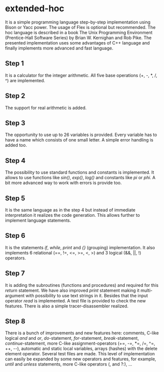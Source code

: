 # extended-hoc

It is a simple programming language step-by-step implementation using Bison or Yacc power.  The usage of Flex is optional but recommended.  The hoc language is described in a book The Unix Programming Environment (Prentice-Hall Software Series) by Brian W. Kernighan and Rob Pike.  The presented implementation uses some advantages of C++ language and finally implements more advanced and fast language.

## Step 1
It is a calculator for the integer arithmetic.  All five base operations (+, -, *, /, ^) are implemented.

## Step 2
The support for real arithmetic is added.

## Step 3
The opportunity to use up to 26 variables is provided.  Every variable has to have a name which consists of one small letter.  A simple error handling is added too.

## Step 4
The possibility to use standard functions and constants is implemented.  It allows to use functions like _sin()_, _exp()_, _log()_ and constants like _pi_ or _phi_.  A bit more advanced way to work with errors is provide too.

## Step 5
It is the same language as in the step 4 but instead of immediate interpretation it realizes the code generation.  This allows further to implement language statements.

## Step 6
It is the statements _if_, _while_, _print_ and _{}_ (grouping) implementation.  It also implements 6 relational (==, !=, <=, >=, <, >) and 3 logical (&&, ||, !) operators.

## Step 7
It is adding the subroutines (functions and procedures) and required for this _return_ statement.  We have also improved _print_ statement making it multi-argument with possibility to use text strings in it.  Besides that the input operator _read_ is implemented.  A test file is provided to check the new features.  There is also a simple tracer-disassembler realized.

## Step 8
There is a bunch of improvements and new features here: comments, C-like logical _and_ and _or_, _do_-statement, _for_-statement, _break_-statement, _continue_-statement, more C-like assignment-operators (+=, -=, *=, /=, ^=, ++, --), automatic and static local variables, arrays (hashes) with the delete element operator.  Several test files are made.  This level of implementation can easily be expanded by some new operators and features, for example, _until_ and _unless_ statements, more C-like operators (, and ?:), ...

